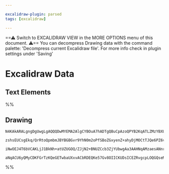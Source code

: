 ```yaml
---

excalidraw-plugin: parsed
tags: [excalidraw]

---
```

==⚠  Switch to EXCALIDRAW VIEW in the MORE OPTIONS menu of this document. ⚠== You can decompress Drawing data with the command palette: 'Decompress current Excalidraw file'. For more info check in plugin settings under 'Saving'


# Excalidraw Data

## Text Elements
%%
## Drawing
```compressed-json
N4KAkARALgngDgUwgLgAQQQDwMYEMA2AlgCYBOuA7hADTgQBuCpAzoQPYB2KqATLZMzYBXUtiRoIACyhQ4zZAHoFAc0JRJQgEYA6bGwC2CgF7N6hbEcK4OCtptbErHALRY8RMpWdx8Q1TdIEfARcZgRmBShcZQUebQB2bR4aOiCEfQQOKGZuAG0AXX4IXDg4AGUoqHFUUDBIdXTqiGJcUgBrFLqGQgQKACFcbDblUmEOYgBhNnw2Um4IAGIAMxXV

zshsEUCsgEkq/QrRtoQpmbmJBYBGBGvr9YhN0m2oPfSBoZGxyenZ+ahyDjMOCtTJQe6PZ6vfQAMUI+HwFRgwXmgg84K2oKhhzYxwA6iR1Nw+OANhjdvtscdEciJKiSOinpj9gAlYTKSQccI5NCXfikxnk9IAeWB2DUMG4lwADFK+Q8yS99tDOFBobh9HCJWgAKxyiFM9LKrJlQhGao8WUk+UCxXpAAqWCgAEEiMouBJgkswXqFVioqRnU82BRJCF

iNwOEJ4T6bVCAKLjJ1BkNh+atUZUGOQ/ZJjN2+BNUZCcb3ZjYUbwgAa3AAHNqAMzaesANnrUoAnDXLgAWbsNy7Erpliv4ACa3G79fb2kuzfb9e7Fu70su2ubcqMbAM3FqXXoBCE1UuJIAvlmDfpWcXiJzmNz0EWS3KRiQTWaiZaui/iBUEHBuLqVrfgAsmwxAIAmuCaME4ZoEsBBhM+pAkKcvxoLukB9NMsEPsomi4AAFDwlzxNQvAkWRxGkagUr

aNqACU6yQMyCDKFGrTzKQeGETwbaUXxvACbRDEQKe57Gv8OIICKUDsICEZRvgcpLOQGQseMTCEBwyg7iSkCZFBMHcP8h58hsRD/mgJkIGZEAcOq1TWbZwhQEQnLGaQh5iVadgAFYINg2RlPZcCgeBkHQQgOHwfgiFWoMsmMHaW74LpdT1AWKJpIFclMfKzBQAY+aIAp0Z6RAMxDFF3AxXF6UVaEzo5UlKWlfgp7gGedBLHC4Q7ieIAnkAA==
```
%%